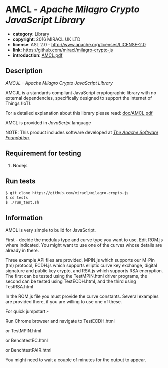 # AMCL - *Apache Milagro Crypto JavaScript Library*

* **category**:    Library
* **copyright**:   2016 MIRACL UK LTD
* **license**:     ASL 2.0 - http://www.apache.org/licenses/LICENSE-2.0
* **link**:        https://github.com/miracl/milagro-crypto-js
* **introduction**: [AMCL.pdf](doc/AMCL.pdf)

## Description

*AMCJL - Apache Milagro Crypto JavaScript Library*

AMCJL is a standards compliant JavaScript cryptographic library with no external dependencies, specifically designed to support the Internet of Things (IoT).

For a detailed explanation about this library please read: [doc/AMCL.pdf](doc/AMCL.pdf)

AMCL is provided in *JavaScript* language

NOTE: This product includes software developed at *[The Apache Software Foundation](http://www.apache.org/)*.

## Requirement for testing

1. Nodejs

## Run tests

```bash
$ git clone https://github.com/miracl/milagro-crypto-js
$ cd tests
$ ./run_test.sh
```
## Information

AMCL is very simple to build for JavaScript.

First - decide the modulus type and curve type you want to use. Edit ROM.js 
where indicated. You might want to use one of the curves whose details are
already in there.

Three example API files are provided, MPIN.js which 
supports our M-Pin (tm) protocol, ECDH.js which supports elliptic 
curve key exchange, digital signature and public key crypto, and RSA.js
which supports RSA encryption. The first  can be tested using the 
TestMPIN.html driver programs, the second can be tested using TestECDH.html, 
and the third using TestRSA.html

In the ROM.js file you must provide the curve constants. Several examples
are provided there, if you are willing to use one of these.

For quick jumpstart:-

Run Chrome browser and navigate to TestECDH.html

or TestMPIN.html

or BenchtestEC.html

or BenchtestPAIR.html

You might need to wait a couple of minutes for the output to appear.
